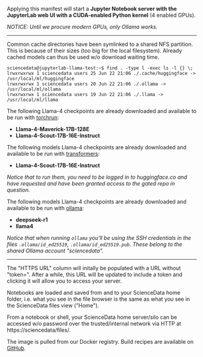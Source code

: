 Applying this manifest will start a **Jupyter Notebook server with the JupyterLab web UI with a CUDA-enabled Python kernel** (4 enabled GPUs).

_NOTICE: Until we procure modern GPUs, only Ollama works._

---

Common cache directories have been symlinked to a shared NFS partition. This is because of their sizes (too big for the local filesystem). Already cached models can thus be used w/o download waiting time.

```
sciencedata@jupyterlab-llama-test:~$ find . -type l -exec ls -l {} \;
lrwxrwxrwx 1 sciencedata users 25 Jun 22 21:06 ./.cache/huggingface -> /usr/local/ml/huggingface
lrwxrwxrwx 1 sciencedata users 20 Jun 22 21:06 ./.ollama -> /usr/local/ml/ollama
lrwxrwxrwx 1 sciencedata users 19 Jun 22 21:06 ./.llama -> /usr/local/ml/llama
```

The following Llama-4 checkpoints are already downloaded and available to be run with [torchrun](https://github.com/meta-llama/llama-models/?tab=readme-ov-file):

- **Llama-4-Maverick-17B-128E**
- **Llama-4-Scout-17B-16E-Instruct**

The following models Llama-4 checkpoints are already downloaded and available to be run with [transformers](https://huggingface.co/blog/llama4-release):

- **Llama-4-Scout-17B-16E-Instruct**

_Notice that to run them, you need to be logged in to huggingface.co and have requested and have been granted access to the gated repo in question._

The following models Llama-4 checkpoints are already downloaded and available to be run with [ollama](https://ollama.com/):

- **deepseek-r1**
- **llama4**

_Notice that when running `ollama` you'll be using the SSH credentials in the files `.ollama/id_ed25519`, `.ollama/id_ed25519.pub`. These belong to the shared Ollama account "sciencedata"._

--- 

The "HTTPS URL" column will initally be populated with a URL without "token=". After a while, this URL will be updated to include a token and clicking it will allow you to access your server.

Notebooks are loaded and saved from and to your ScienceData home folder, i.e. what you see in the file browser is the same as what you see in the ScienceData files view ("Home").

From a notebook or shell, your ScienceData  home server/silo can be accessed w/o password over the trusted/internal network via HTTP at https&colon;//sciencedata/files/.

The image is pulled from our Docker registry. Build recipes are available on [GitHub](https://github.com/deic-dk/sciencedata_images).


